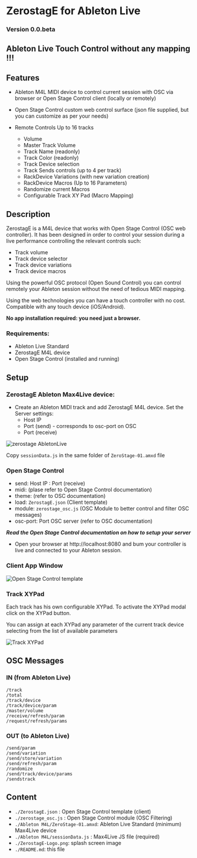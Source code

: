 # ZerostagE for Ableton Live

### Version 0.0.beta

## **Ableton Live Touch Control without any mapping !!!**

## Features

- Ableton M4L MIDI device to control current session with OSC via browser or Open Stage Control client (locally or remotely)
- Open Stage Control custom web control surface (json file supplied, but you can customize as per your needs)
- Remote Controls Up to 16 tracks

    - Volume
    - Master Track Volume
    - Track Name (readonly)
    - Track Color (readonly)
    - Track Device selection
    - Track Sends controls (up to 4 per track)
    - RackDevice Variations (with new variation creation)
    - RackDevice Macros (Up to 16 Parameters)
    - Randomize current Macros 
    - Configurable Track XY Pad (Macro Mapping)

## Description

ZerostagE is a M4L device that works with Open Stage Control (OSC web controller).
It has been designed in order to control your session during a live performance controlling the relevant controls such:
- Track volume
- Track device selector
- Track device variations
- Track device macros

Using the powerful OSC protocol (Open Sound Control) you can control remotely your Ableton session without the need of tedious MIDI mapping. 

Using the web technologies you can have a touch controller with no cost. Compatible with any touch device (iOS/Android). 

**No app installation required: you need just a browser.**

### Requirements: 
- Ableton Live Standard 
- ZerostagE M4L device 
- Open Stage Control (installed and running)


## Setup

### ZerostagE Ableton Max4Live device:
- Create an Ableton MIDI track and add ZerostagE M4L device. Set the Server settings:
    - Host IP
    - Port (send) - corresponds to osc-port on OSC
    - Port (receive)

![zerostage AbletonLive](https://res.cloudinary.com/moodgiver/image/upload/v1760460377/ZerostagEM4l_nbvu3r.png)

Copy `sessionData.js` in the same folder of `ZeroStage-01.amxd` file

### Open Stage Control
- send: Host IP : Port (receive)
- midi: (plase refer to Open Stage Control documentation)
- theme: (refer to OSC documentation)
- load: `ZerostagE.json` (Client template)
- module:  `zerostage_osc.js` (OSC Module to better control and filter OSC messages)
- osc-port: Port OSC server (refer to OSC documentation)

***Read the Open Stage Control documentation on how to setup your server***

- Open your browser at http://localhost:8080 and bum your controller is live and connected to your Ableton session.

### Client App Window

![Open Stage Control template](https://res.cloudinary.com/moodgiver/image/upload/v1760460377/ZerostagE-Client_adcopj.png)

### Track XYPad

Each track has his own configurable XYPad. To activate the XYPad modal click on the XYPad button.

You can assign at each XYPad any parameter of the current track device selecting from the list of available parameters

![Track XYPad](https://res.cloudinary.com/moodgiver/image/upload/v1760460377/ZerostagE-XYPAD_ceqyiy.png)


## OSC Messages 

### IN (from Ableton Live)

```
/track
/total 
/track/device
/track/device/param
/master/volume
/receive/refresh/param
/request/refresh/params
```

### OUT (to Ableton Live)
```/reload
/send/param
/send/variation
/send/store/variation
/send/refresh/param
/randomize
/send/track/device/params
/sendstrack
```



## Content

- `./ZerostagE.json` : Open Stage Control template (client)
- `./zerostage_osc.js` : Open Stage Control module (OSC Filtering)
- `./Ableton M4L/ZeroStage-01.amxd`: Ableton Live Standard (minimum) Max4Live device 
- `./Ableton M4L/sessionData.js` : Max4Live JS file (required)
- `./ZerostagE-Logo.png`: splash screen image
- `./README.md`: this file